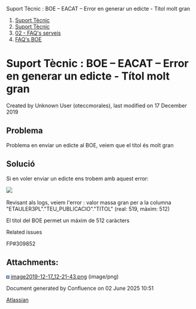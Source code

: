 Suport Tècnic : BOE – EACAT – Error en generar un edicte - Títol molt gran  

1.  [Suport Tècnic](index.html)
2.  [Suport Tècnic](13893782.html)
3.  [02 - FAQ's serveis](26313393.html)
4.  [FAQ's BOE](28705545.html)

Suport Tècnic : BOE – EACAT – Error en generar un edicte - Títol molt gran
==========================================================================

Created by Unknown User (oteccmorales), last modified on 17 December 2019

Problema
--------

Problema en enviar un edicte al BOE, veiem que el títol és molt gran

Solució
-------

Si en voler enviar un edicte ens trobem amb aquest error:

![](attachments/30867707/30869145.png)

Revisant als logs, veiem l'error : valor massa gran per a la columna "ETAULER3PL"."TEU\_PUBLICACIO"."TITOL" (real: 519, màxim: 512)

El títol del BOE permet un máxim de 512 caràcters

Related issues

FP#309852

Attachments:
------------

![](images/icons/bullet_blue.gif) [image2019-12-17\_12-21-43.png](attachments/30867707/30869145.png) (image/png)  

Document generated by Confluence on 02 June 2025 10:51

[Atlassian](http://www.atlassian.com/)